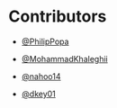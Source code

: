 # Contributors

- [@PhilipPopa](https://github.com/PhilipPopa)

- [@MohammadKhaleghii](https://github.com/MohammadKhaleghii)

- [@nahoo14](https://github.com/nahoo14)

- [@dkey01](https://github.com/dkey01)
